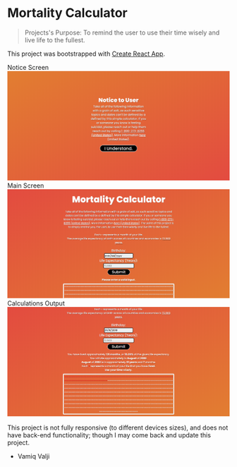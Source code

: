 # Mortality Calculator

> Projects's Purpose: To remind the user to use their time wisely and live life to the fullest.

This project was bootstrapped with [Create React App](https://github.com/facebook/create-react-app).

Notice Screen
![](readme_images/notice_screen.PNG)
Main Screen
![](readme_images/main_screen.PNG)
Calculations Output
![](readme_images/main_in_use.PNG)

This project is not fully responsive (to different devices sizes), and does not have back-end functionality; though I may come back and update this project.

- Vamiq Valji
